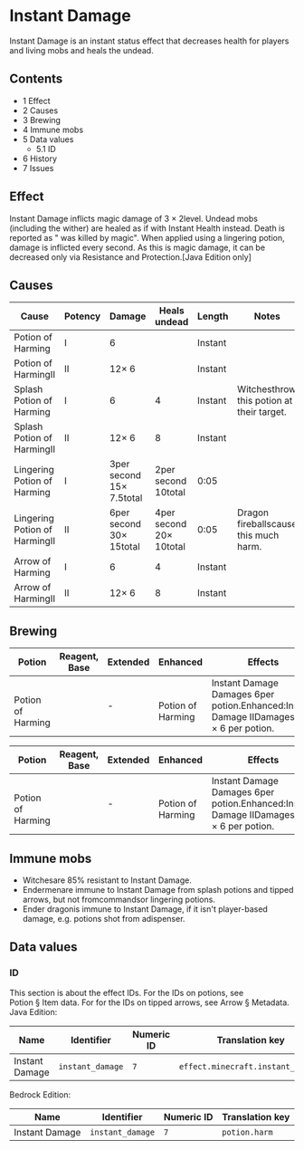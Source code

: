 # Instant Damage
Instant Damage is an instant status effect that decreases health for players and living mobs and heals the undead.

## Contents
- 1 Effect
- 2 Causes
- 3 Brewing
- 4 Immune mobs
- 5 Data values
	- 5.1 ID
- 6 History
- 7 Issues

## Effect
Instant Damage inflicts magic damage of 3 × 2level. Undead mobs (including the wither) are healed as if with Instant Health instead. Death is reported as "<player> was killed by magic". When applied using a lingering potion, damage is inflicted every second. As this is magic damage, it can be decreased only via Resistance and Protection.‌[Java Edition  only]

## Causes
| Cause                         | Potency | Damage                       | Heals undead                | Length  | Notes                                     |
|-------------------------------|---------|------------------------------|-----------------------------|---------|-------------------------------------------|
| Potion of Harming             | I       | 6                            |                             | Instant |                                           |
| Potion of HarmingII           | II      | 12× 6                        |                             | Instant |                                           |
| Splash Potion of Harming      | I       | 6                            | 4                           | Instant | Witchesthrow this potion at their target. |
| Splash Potion of HarmingII    | II      | 12× 6                        | 8                           | Instant |                                           |
| Lingering Potion of Harming   | I       | 3per second<br/>15× 7.5total | 2per second<br/>10total     | 0:05    |                                           |
| Lingering Potion of HarmingII | II      | 6per second<br/>30× 15total  | 4per second<br/>20× 10total | 0:05    | Dragon fireballscause this much harm.     |
| Arrow of Harming              | I       | 6                            | 4                           | Instant |                                           |
| Arrow of HarmingII            | II      | 12× 6                        | 8                           | Instant |                                           |

## Brewing
| Potion                 | Reagent, Base | Extended | Enhanced               | Effects                                                                                     |
|------------------------|---------------|----------|------------------------|---------------------------------------------------------------------------------------------|
| <br/>Potion of Harming |               | -        | <br/>Potion of Harming | Instant Damage<br/>Damages 6per potion.Enhanced:Instant Damage IIDamages 12 × 6 per potion. |

| Potion                 | Reagent, Base | Extended | Enhanced               | Effects                                                                                     |
|------------------------|---------------|----------|------------------------|---------------------------------------------------------------------------------------------|
| <br/>Potion of Harming |               | -        | <br/>Potion of Harming | Instant Damage<br/>Damages 6per potion.Enhanced:Instant Damage IIDamages 12 × 6 per potion. |

## Immune mobs
- Witchesare 85% resistant to Instant Damage.
- Endermenare immune to Instant Damage from splash potions and tipped arrows, but not fromcommandsor lingering potions.
- Ender dragonis immune to Instant Damage, if it isn't player-based damage, e.g. potions shot from adispenser.

## Data values
### ID
This section is about the effect IDs.  For the IDs on potions, see Potion § Item data.  For for the IDs on tipped arrows, see Arrow § Metadata.
Java Edition:

| Name           | Identifier       | Numeric ID | Translation key                   |
|----------------|------------------|------------|-----------------------------------|
| Instant Damage | `instant_damage` | `7`        | `effect.minecraft.instant_damage` |

Bedrock Edition:

| Name           | Identifier       | Numeric ID | Translation key |
|----------------|------------------|------------|-----------------|
| Instant Damage | `instant_damage` | `7`        | `potion.harm`   |

